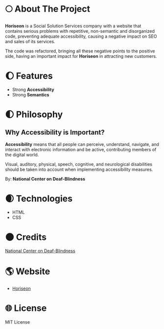 # :full_moon: About The Project

**Horiseon** is a Social Solution Services company with a website that contains serious problems with repetitive, non-semantic and disorganized code, preventing adequate accessibility, causing a negative impact on SEO and sales of its services.

The code was refactored, bringing all these negative points to the positive side, having an important impact for **Horiseon** in attracting new customers.

# :waxing_gibbous_moon: Features

- Strong **Accessibility**
- Strong **Semantics**

# :first_quarter_moon: Philosophy

## Why Accessibility is Important?

**Accessibility** means that all people can perceive, understand, navigate, and interact with electronic information and be active, contributing members of the digital world.

Visual, auditory, physical, speech, cognitive, and neurological disabilities should be taken into account when implementing accessibility measures.

By: **National Center on Deaf-Blindness**

# :waxing_crescent_moon: Technologies

- HTML
- CSS

# :new_moon: Credits

[National Center on Deaf-Blindness](https://zlnk.io/GsWhr8)

# :earth_americas: Website

- [Horiseon](https://whybruno.github.io/code-refactor)

# :globe_with_meridians: License

MIT License